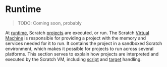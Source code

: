 # Runtime

> TODO: Coming soon, probably

At [runtime](https://en.wikipedia.org/wiki/Execution_(computing)#Runtime), Scratch [projects](/ideas/concepts/#project) are executed, or run. The Scratch [Virtual Machine](https://en.wikipedia.org/wiki/Virtual_machine) is responsible for providing a project with the memory and services needed for it to run. It contains the project in a sandboxed Scratch environment, which makes it possible for projects to run across several platforms. This section serves to explain how projects are interpreted and executed by the Scratch VM, including [script](/ideas/concepts/#script) and [target](/ideas/concepts/#target) handling.

